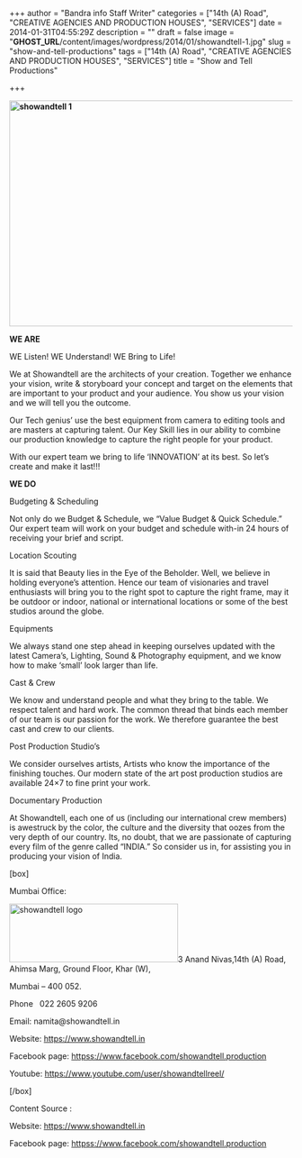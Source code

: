 +++
author = "Bandra info Staff Writer"
categories = ["14th (A) Road", "CREATIVE AGENCIES AND PRODUCTION HOUSES", "SERVICES"]
date = 2014-01-31T04:55:29Z
description = ""
draft = false
image = "__GHOST_URL__/content/images/wordpress/2014/01/showandtell-1.jpg"
slug = "show-and-tell-productions"
tags = ["14th (A) Road", "CREATIVE AGENCIES AND PRODUCTION HOUSES", "SERVICES"]
title = "Show and Tell Productions"

+++


<p><b><a href="https://i0.wp.com/bandra.info/wp-content/uploads/2014/01/showandtell-1.jpg?ssl=1"><img loading="lazy" class="size-full wp-image-5580 aligncenter" alt="showandtell 1" src="https://i0.wp.com/bandra.info/wp-content/uploads/2014/01/showandtell-1.jpg?resize=600%2C401&#038;ssl=1" width="600" height="401" srcset="https://i0.wp.com/bandra.info/wp-content/uploads/2014/01/showandtell-1.jpg?w=600&amp;ssl=1 600w, https://i0.wp.com/bandra.info/wp-content/uploads/2014/01/showandtell-1.jpg?resize=300%2C200&amp;ssl=1 300w" sizes="(max-width: 600px) 100vw, 600px" data-recalc-dims="1" /></a></b></p>
<p><b>WE ARE</b></p>
<p>WE Listen! WE Understand! WE Bring to Life!</p>
<p>We at Showandtell are the architects of your creation. Together we enhance your vision, write &amp; storyboard your concept and target on the elements that are important to your product and your audience. You show us your vision and we will tell you the outcome.</p>
<p>Our Tech genius’ use the best equipment from camera to editing tools and are masters at capturing talent. Our Key Skill lies in our ability to combine our production knowledge to capture the right people for your product.</p>
<p>With our expert team we bring to life ‘INNOVATION’ at its best. So let’s create and make it last!!!</p>
<p><b>WE DO</b></p>
<p>Budgeting &amp; Scheduling</p>
<p>Not only do we Budget &amp; Schedule, we “Value Budget &amp; Quick Schedule.” Our expert team will work on your budget and schedule with-in 24 hours of receiving your brief and script.</p>
<p>Location Scouting</p>
<p>It is said that Beauty lies in the Eye of the Beholder. Well, we believe in holding everyone’s attention. Hence our team of visionaries and travel enthusiasts will bring you to the right spot to capture the right frame, may it be outdoor or indoor, national or international locations or some of the best studios around the globe.</p>
<p>Equipments</p>
<p>We always stand one step ahead in keeping ourselves updated with the latest Camera’s, Lighting, Sound &amp; Photography equipment, and we know how to make ‘small’ look larger than life.</p>
<p>Cast &amp; Crew</p>
<p>We know and understand people and what they bring to the table. We respect talent and hard work. The common thread that binds each member of our team is our passion for the work. We therefore guarantee the best cast and crew to our clients.</p>
<p>Post Production Studio’s</p>
<p>We consider ourselves artists, Artists who know the importance of the finishing touches. Our modern state of the art post production studios are available 24&#215;7 to fine print your work.</p>
<p>Documentary Production</p>
<p>At Showandtell, each one of us (including our international crew members) is awestruck by the color, the culture and the diversity that oozes from the very depth of our country. Its, no doubt, that we are passionate of capturing every film of the genre called “INDIA.” So consider us in, for assisting you in producing your vision of India.</p>
<p>[box]</p>
<p>Mumbai Office:</p>
<p><a href="https://i1.wp.com/bandra.info/wp-content/uploads/2014/01/showandtell-logo.jpg?ssl=1"><img loading="lazy" class="size-medium wp-image-5579 alignright" alt="showandtell logo" src="https://i1.wp.com/bandra.info/wp-content/uploads/2014/01/showandtell-logo.jpg?resize=300%2C104&#038;ssl=1" width="300" height="104" srcset="https://i1.wp.com/bandra.info/wp-content/uploads/2014/01/showandtell-logo.jpg?resize=300%2C104&amp;ssl=1 300w, https://i1.wp.com/bandra.info/wp-content/uploads/2014/01/showandtell-logo.jpg?w=363&amp;ssl=1 363w" sizes="(max-width: 300px) 100vw, 300px" data-recalc-dims="1" /></a>3 Anand Nivas,14th (A) Road, Ahimsa Marg, Ground Floor, Khar (W),</p>
<p>Mumbai – 400 052.</p>
<p>Phone   022 2605 9206</p>
<p>Email: namita@showandtell.in</p>
<p>Website: <a href="https://www.showandtell.in/">https://www.showandtell.in</a></p>
<p>Facebook page: <a href="httpss://www.facebook.com/showandtell.production">httpss://www.facebook.com/showandtell.production</a></p>
<p>Youtube: <a href="https://www.youtube.com/user/showandtellreel/">https://www.youtube.com/user/showandtellreel/</a></p>
<p>[/box]</p>
<p>Content Source :</p>
<p>Website: <a href="https://www.showandtell.in/">https://www.showandtell.in</a></p>
<p>Facebook page: <a href="httpss://www.facebook.com/showandtell.production">httpss://www.facebook.com/showandtell.production</a></p>



